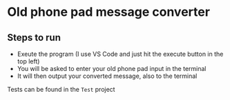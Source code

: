 # Old phone pad message converter

## Steps to run
- Exeute the program (I use VS Code and just hit the execute button in the top left)
- You will be asked to enter your old phone pad input in the terminal
- It will then output your converted message, also to the terminal

Tests can be found in the `Test` project
